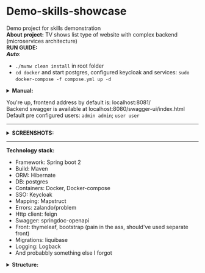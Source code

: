 # Demo-skills-showcase

Demo project for skills demonstration \
**About project:** TV shows list type of website with complex backend (microservices architecture) \
**RUN GUIDE:** \
***Auto***:
- `./mvnw clean install` in root folder
- `cd docker` and start postgres, configured keycloak and services: `sudo docker-compose -f compose.yml up -d`
<details>
<summary><b>Manual:</b></summary>

- `cd docker`
- Start postgres and configured keycloak: `sudo docker-compose -f compose_old.yml up -d` 
- `mvn clean install` in root folder and `cd services/*-service/target` and `java
  -jar *.jar` or use IDE to start services 
- 1. Start migration service with environment variable: POSTGRES_SCHEMA=shows; 
  2. Start data service
  3. Start frontend service; 
</details>

You're up, frontend address by default is: localhost:8081/ \
Backend swagger is available at localhost:8080/swagger-ui/index.html \
Default pre configured users: `admin admin`; `user user`

-----
<details>
<summary><b>SCREENSHOTS:</b></summary>

| ![Main page (admin)](/pictures/1.jpg "Main page (admin)") |
| :--: |
| *Main page (admin)* |
| ![Edit page (admin)](/pictures/2.jpg "Edit page (admin)") |
| *Edit page (admin)* |
| ![Show info page](/pictures/8.jpg "Show info page") |
| *Show info page* |
| ![Users page](/pictures/3.jpg "Users page") |
| *Users page* |
| ![Users add show page](/pictures/4.jpg "Users add show page") |
| *Users add show page* |
| ![Users added shows page](/pictures/6.jpg "Users added shows page") |
| *Users added shows page* |  
| ![Logic error page](/pictures/7.jpg "Logic error page") |
| *Logic error page* |
| ![Swagger](/pictures/5.jpg "Swagger") |
| *Swagger* |
</details>

-----
**Technology stack:**

* Framework: Spring boot 2
* Build: Maven
* ORM: Hibernate
* DB: postgres
* Containers: Docker, Docker-compose
* SSO: Keycloak
* Mapping: Mapstruct
* Errors: zalando/problem
* Http client: feign
* Swagger: springdoc-openapi
* Front: thymeleaf, bootstrap (pain in the ass, should've used separate front)
* Migrations: liquibase
* Logging: Logback
* And probabbly something else I forgot

<details>
<summary><b>Structure:</b></summary>

* services\
  Contains backend services
    * Migration service \
      Service for database migrations with Liquibase
    * Shows data service \
      Service with API to access data about TV-Shows
    * Frontend service \
      Frontend service, using thymeleaf
* common \
  Contains common shared configurations, sources and e.t.c.
    * data
    * enums
    * ...
* docker \
  Contains docker-compose run files for easy running  
</details>
